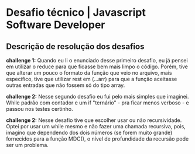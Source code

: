 # Desafio técnico | Javascript Software Developer


## Descrição de resolução dos desafios

**challenge 1:**
Quando eu li o enunciado desse primeiro desafio, eu já pensei em utilizar o reduce para que ficasse bem mais limpo o código. Porém, tive que alterar um pouco o formato da função que veio no arquivo, mais específico, tive que utilizar rest em (...arr) para que a função aceitasse outras entradas que não fossem só do tipo array.


**challenge 2:**
Nesse segundo desafio eu fui pelo mais simples que imaginei. While padrão com contador e um if "ternário" - pra ficar menos verboso - e passou nos testes certinho.

**challenge 2:**
Nesse desafio tive que escolher usar ou não recursividade. Optei por usar um while mesmo e não fazer uma chamada recursiva, pois, imagino que dependendo dos dois números (se forem muito grande) fornecidos para a função MDC(), o nível de profundidade da recursão pode ser um problema.